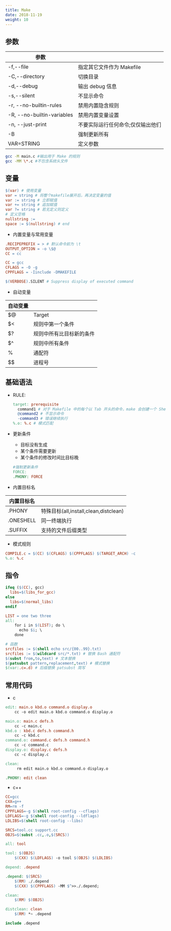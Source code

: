 ```yaml
---
title: Make
date: 2018-11-19
weight: 10
---
```


## 参数

| 参数                       |                                   |
| -------------------------- | --------------------------------- |
| -f,--file                  | 指定其它文件作为 Makefile         |
| -C,--directory             | 切换目录                          |
| -d,--debug                 | 输出 debug 信息                   |
| -s,--silent                | 不显示命令                        |
| -r, --no-builtin-rules     | 禁用内置隐含规则                  |
| -R, --no-builtin-variables | 禁用内置变量设置                  |
| -n, --just-print           | 不要实际运行任何命令;仅仅输出他们 |
| -B                         | 强制更新所有                      |
| VAR=STRING                 | 定义参数                          |

```sh
gcc -M main.c #输出用于 Make 的规则
gcc -MM \*.c #不包含系统头文件
```

## 变量

```makefile
$(var) # 使用变量
var = string # 将整个makefile展开后，再决定变量的值
var := string # 立即赋值
var += string # 追加赋值
var ?= string # 若无定义则定义
# 定义空格
nullstring :=
space := $(nullstring) # end
```

- 内置变量与常用变量

```makefile
.RECIPEPREFIX = > # 默认命令前为 \t
OUTPUT_OPTION = -o \$@
CC = cc

CC = gcc
CFLAGS = -O -g
CPPFLAGS = -Iinclude -DMAKEFILE

$(VERBOSE).SILENT # Suppress display of executed command
```

- 自动变量

| 自动变量 |                          |
| -------- | ------------------------ |
| \$@      | Target                   |
| \$<      | 规则中第一个条件         |
| \$?      | 规则中所有比目标新的条件 |
| \$^      | 规则中所有条件           |
| %        | 通配符                   |
| \$\$     | 进程号                   |

## 基础语法

- RULE:

  ```makefile
  target: prerequisite
    command1 # 对于 Makefile 中的每个以 Tab 开头的命令，make 会创建一个 Shell 进程去执行它。
    @command2 # 不显示命令
    -command3 # 错误继续执行
  %.o: %.c # 模式匹配
  ```

<!--more-->

- 更新条件

  - 目标没有生成
  - 某个条件需要更新
  - 某个条件的修改时间比目标晚

  ```makefile
  #强制更新条件
  FORCE:
  .PHONY: FORCE
  ```

- 内置目标名

| 内置目标名 |                                       |
| ---------- | ------------------------------------- |
| .PHONY     | 特殊目标(all,install,clean,distclean) |
| .ONESHELL  | 同一终端执行                          |
| .SUFFIX    | 支持的文件后缀类型                    |

- 模式规则

```makefile
COMPILE.c = $(CC) $(CFLAGS) $(CPPFLAGS) $(TARGET_ARCH) -c
%.o: %.c
```

## 指令

```makefile
ifeq ($(CC), gcc)
  libs=$(libs_for_gcc)
else
  libs=$(normal_libs)
endif

LIST = one two three
all:
    for i in $(LIST); do \
      echo $i; \
    done

# 函数
srcfiles := $(shell echo src/{00..99}.txt)
srcfiles := $(wildcard src/*.txt) # 替换 Bash 通配符
$(subst from,to,text) # 文本替换
$(patsubst pattern,replacement,text) # 模式替换
$(var:.c=.d) # 后缀替换 patsubst 简写
```

## 常用代码

- c

```makefile
edit: main.o kbd.o command.o display.o
    cc -o edit main.o kbd.o command.o display.o

main.o: main.c defs.h
    cc -c main.c
kbd.o : kbd.c defs.h command.h
    cc -c kbd.c
command.o: command.c defs.h command.h
    cc -c command.c
display.o: display.c defs.h
    cc -c display.c

clean:
     rm edit main.o kbd.o command.o display.o

.PHONY: edit clean
```

- c++

```makefile
CC=gcc
CXX=g++
RM=rm -f
CPPFLAGS=-g $(shell root-config --cflags)
LDFLAGS=-g $(shell root-config --ldflags)
LDLIBS=$(shell root-config --libs)

SRCS=tool.cc support.cc
OBJS=$(subst .cc,.o,$(SRCS))

all: tool

tool: $(OBJS)
    $(CXX) $(LDFLAGS) -o tool $(OBJS) $(LDLIBS)

depend: .depend

.depend: $(SRCS)
    $(RM) ./.depend
    $(CXX) $(CPPFLAGS) -MM $^>>./.depend;

clean:
    $(RM) $(OBJS)

distclean: clean
    $(RM) *~ .depend

include .depend
```
